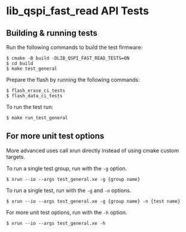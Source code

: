 # lib_qspi_fast_read API Tests

## Building & running tests

Run the following commands to build the test firmware:

    $ cmake -B build -DLIB_QSPI_FAST_READ_TESTS=ON
    $ cd build
    $ make test_general

Prepare the flash by running the following commands:

    $ flash_erase_ci_tests
    $ flash_data_ci_tests

To run the test run:

    $ make run_test_general

## For more unit test options

More advanced uses call  xrun directly instead of using cmake custom targets.

To run a single test group, run with the `-g` option.

    $ xrun --io --args test_general.xe -g {group name}

To run a single test, run with the `-g` and `-n` options.

    $ xrun --io --args test_general.xe -g {group name} -n {test name}

For more unit test options, run with the `-h` option.

    $ xrun --io --args test_general.xe -h
